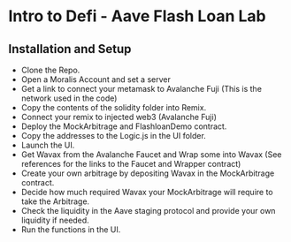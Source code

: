 # Intro to Defi - Aave Flash Loan Lab

## Installation and Setup

- Clone the Repo. 
- Open a Moralis Account and set a server
- Get a link to connect your metamask to Avalanche Fuji (This is the network used in the code)
- Copy the contents of the solidity folder into Remix. 
- Connect your remix to injected web3 (Avalanche Fuji)
- Deploy the MockArbitrage and FlashloanDemo contract.
- Copy the addresses to the Logic.js in the UI folder.
- Launch the UI.
- Get Wavax from the Avalanche Faucet and Wrap some into Wavax (See references for the links to the Faucet and Wrapper contract)
- Create your own arbitrage by depositing Wavax in the MockArbitrage contract.
- Decide how much required Wavax your MockArbitrage will require to take the Arbitrage.
- Check the liquidity in the Aave staging protocol and provide your own liquidity if needed.
- Run the functions in the UI.
